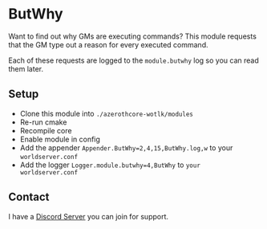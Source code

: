 # ButWhy
Want to find out why GMs are executing commands?
This module requests that the GM type out a reason for every executed command.

Each of these requests are logged to the `module.butwhy` log so you can read them later.

## Setup
- Clone this module into `./azerothcore-wotlk/modules`
- Re-run cmake
- Recompile core
- Enable module in config
- Add the appender `Appender.ButWhy=2,4,15,ButWhy.log,w` to your `worldserver.conf`
- Add the logger `Logger.module.butwhy=4,ButWhy` to `your worldserver.conf`

## Contact
I have a [Discord Server](https://discord.gg/xdVPGcpJ8C) you can join for support.